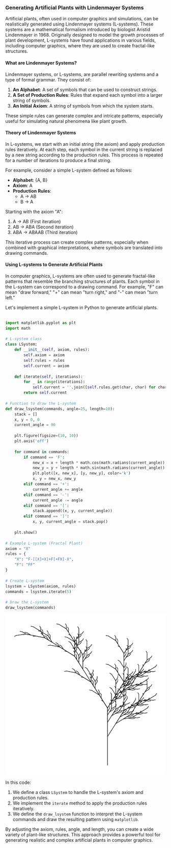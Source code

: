 ### Generating Artificial Plants with Lindenmayer Systems

Artificial plants, often used in computer graphics and simulations, can be realistically generated using Lindenmayer systems (L-systems). These systems are a mathematical formalism introduced by biologist Aristid Lindenmayer in 1968. Originally designed to model the growth processes of plant development, L-systems have found applications in various fields, including computer graphics, where they are used to create fractal-like structures.

#### What are Lindenmayer Systems?

Lindenmayer systems, or L-systems, are parallel rewriting systems and a type of formal grammar. They consist of:

1. **An Alphabet**: A set of symbols that can be used to construct strings.
2. **A Set of Production Rules**: Rules that expand each symbol into a larger string of symbols.
3. **An Initial Axiom**: A string of symbols from which the system starts.

These simple rules can generate complex and intricate patterns, especially useful for simulating natural phenomena like plant growth.

#### Theory of Lindenmayer Systems

In L-systems, we start with an initial string (the axiom) and apply production rules iteratively. At each step, each symbol in the current string is replaced by a new string according to the production rules. This process is repeated for a number of iterations to produce a final string.

For example, consider a simple L-system defined as follows:

- **Alphabet**: {A, B}
- **Axiom**: A
- **Production Rules**: 
  - A → AB
  - B → A

Starting with the axiom "A":
1. A → AB (First iteration)
2. AB → ABA (Second iteration)
3. ABA → ABAAB (Third iteration)

This iterative process can create complex patterns, especially when combined with graphical interpretations, where symbols are translated into drawing commands.

#### Using L-systems to Generate Artificial Plants

In computer graphics, L-systems are often used to generate fractal-like patterns that resemble the branching structures of plants. Each symbol in the L-system can correspond to a drawing command. For example, "F" can mean "draw forward," "+" can mean "turn right," and "-" can mean "turn left."

Let's implement a simple L-system in Python to generate artificial plants.



```python

import matplotlib.pyplot as plt
import math

# L-system class
class LSystem:
    def __init__(self, axiom, rules):
        self.axiom = axiom
        self.rules = rules
        self.current = axiom

    def iterate(self, iterations):
        for _ in range(iterations):
            self.current = ''.join([self.rules.get(char, char) for char in self.current])
        return self.current

# Function to draw the L-system
def draw_lsystem(commands, angle=25, length=10):
    stack = []
    x, y = 0, 0
    current_angle = 90

    plt.figure(figsize=(10, 10))
    plt.axis('off')

    for command in commands:
        if command == 'F':
            new_x = x + length * math.cos(math.radians(current_angle))
            new_y = y + length * math.sin(math.radians(current_angle))
            plt.plot([x, new_x], [y, new_y], color='k')
            x, y = new_x, new_y
        elif command == '+':
            current_angle += angle
        elif command == '-':
            current_angle -= angle
        elif command == '[':
            stack.append((x, y, current_angle))
        elif command == ']':
            x, y, current_angle = stack.pop()

    plt.show()

# Example L-system (Fractal Plant)
axiom = "X"
rules = {
    "X": "F-[[X]+X]+F[+FX]-X",
    "F": "FF"
}

# Create L-system
lsystem = LSystem(axiom, rules)
commands = lsystem.iterate(5)

# Draw the L-system
draw_lsystem(commands)
```


    
![png](2024-06-20-L-systems_files/2024-06-20-L-systems_1_0.png)
    




In this code:

1. We define a class `LSystem` to handle the L-system's axiom and production rules.
2. We implement the `iterate` method to apply the production rules iteratively.
3. We define the `draw_lsystem` function to interpret the L-system commands and draw the resulting pattern using `matplotlib`.

By adjusting the axiom, rules, angle, and length, you can create a wide variety of plant-like structures. This approach provides a powerful tool for generating realistic and complex artificial plants in computer graphics.
